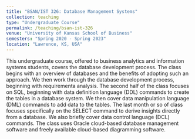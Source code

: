 ```yaml
---
title: "BSAN/IST 326: Database Management Systems"
collection: teaching
type: "Undergraduate Course"
permalink: /teaching/bsan-ist-326
venue: "University of Kansas School of Business"
semesters: "Spring 2020 - Spring 2023"
location: "Lawrence, KS, USA"
---
```


This undergraduate course, offered to business analytics and information systems students, covers the database development process. The class begins with an overview of databases and the benefits of adopting such an approach. We then work through the database development process, beginning with requirementa analysis. The second half of the class focuses on SQL, beginning with data definition language (DDL) commands to create the tables in a database system. We then cover data manipulation language (DML) commands to add data to the tables. The last month or so of class focuses specifically on the SELECT command to derive insights directly from a database. We also briefly cover data control language (DCL) commands. The class uses Oracle cloud-based database management software and freely available cloud-based diagramming software.

